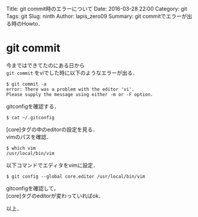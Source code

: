 Title: git commit時のエラーについて
Date: 2016-03-28 22:00
Category: git
Tags: git
Slug: ninth
Author: lapis_zero09
Summary: git commitでエラーが出る時のHowto．

# git commit

今まではできてたのにある日から  
`git commit` をviでした時に以下のようなエラーが出る．

```
$ git commit -a
error: There was a problem with the editor 'vi'.
Please supply the message using either -m or -F option.
```

gitconfigを確認する．

```
$ cat ~/.gitconfig
```


[core]タグの中のeditorの設定を見る．  
vimのパスを確認．  

```
$ which vim
/usr/local/bin/vim
```

以下コマンドでエディタをvimに設定．  

```
$ git config --global core.editor /usr/local/bin/vim
```


gitconfigを確認して，  
[core]タグのeditorが変わっていればok．  



以上．









